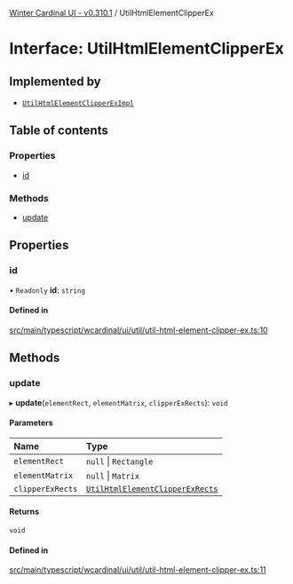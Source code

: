 [Winter Cardinal UI - v0.310.1](../index.md) / UtilHtmlElementClipperEx

# Interface: UtilHtmlElementClipperEx

## Implemented by

- [`UtilHtmlElementClipperExImpl`](../classes/UtilHtmlElementClipperExImpl.md)

## Table of contents

### Properties

- [id](UtilHtmlElementClipperEx.md#id)

### Methods

- [update](UtilHtmlElementClipperEx.md#update)

## Properties

### id

• `Readonly` **id**: `string`

#### Defined in

[src/main/typescript/wcardinal/ui/util/util-html-element-clipper-ex.ts:10](https://github.com/winter-cardinal/winter-cardinal-ui/blob/v0.310.1/src/main/typescript/wcardinal/ui/util/util-html-element-clipper-ex.ts#L10)

## Methods

### update

▸ **update**(`elementRect`, `elementMatrix`, `clipperExRects`): `void`

#### Parameters

| Name | Type |
| :------ | :------ |
| `elementRect` | ``null`` \| `Rectangle` |
| `elementMatrix` | ``null`` \| `Matrix` |
| `clipperExRects` | [`UtilHtmlElementClipperExRects`](UtilHtmlElementClipperExRects.md) |

#### Returns

`void`

#### Defined in

[src/main/typescript/wcardinal/ui/util/util-html-element-clipper-ex.ts:11](https://github.com/winter-cardinal/winter-cardinal-ui/blob/v0.310.1/src/main/typescript/wcardinal/ui/util/util-html-element-clipper-ex.ts#L11)
